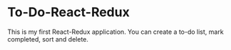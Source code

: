 # To-Do-React-Redux
This is my first React-Redux application. You can create a to-do list, mark completed, sort and delete.
